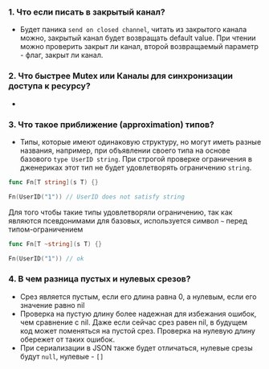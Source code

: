 ### 1. Что если писать в закрытый канал?
- Будет паника `send on closed channel`, читать из закрытого канала можно, закрытый канал будет возвращать default value. При чтении можно проверить закрыт ли канал, второй возвращаемый параметр - флаг, закрыт ли канал.

### 2. Что быстрее Mutex или Каналы для синхронизации доступа к ресурсу?
- 

### 3. Что такое приближение (approximation) типов?
- Типы, которые имеют одинаковую структуру, но могут иметь разные названия, например, при объявлении своего типа на основе базового `type UserID string`. При строгой проверке ограничения в дженериках этот тип не будет удовлетворять ограничению `string`.

```go
func Fn[T string](s T) {}

Fn(UserID("1")) // UserID does not satisfy string
```

Для того чтобы такие типы удовлетворяли ограничению, так как являются псевдонимами для базовых, используется символ `~` перед типом-ограничением

```go
func Fn[T ~string](s T) {}

Fn(UserID("1")) // ok
```

### 4. В чем разница пустых и нулевых срезов?
- Срез является пустым, если его длина равна 0, а нулевым, если его значение равно nil
- Проверка на пустую длину более надежная для избежания ошибок, чем сравнение с nil. Даже если сейчас срез равен nil, в будущем код может поменяться на пустой срез. Проверка на нулевую длину обережет от таких ошибок.
- При сериализации в JSON также будет отличаться, нулевые срезы будут `null`, нулевые - `[]`